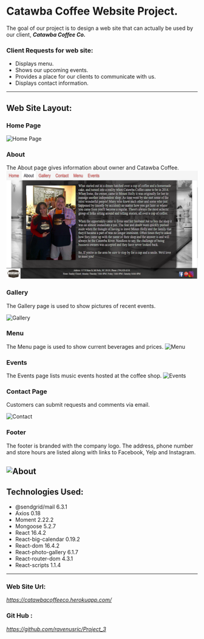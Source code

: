 # **Catawba Coffee Website Project.**
The goal of our project is to design a web site that can actually be used by our client, **_Catawba Coffee Co._** 


### **Client Requests for web site:**
* Displays menu.
* Shows our upcoming events.
* Provides a place for our clients to communicate with us. 
* Displays contact information. 

___

## **Web Site Layout:**

### **Home Page**
![Home Page](https://raw.githubusercontent.com/oscarsolorzano/Project_3/master/client/src/images/catawbahome.png)

### **About**
The About page gives information about owner and Catawba Coffee.
![About](/client/src/images/catawbaabout.png)

### **Gallery**

The Gallery page is used to show pictures of recent events.

![Gallery](https://raw.githubusercontent.com/oscarsolorzano/Project_3/master/client/src/images/catawbagallery.png)


### **Menu**

The Menu page is used to show current beverages and prices.
![Menu](https://raw.githubusercontent.com/oscarsolorzano/Project_3/master/client/src/images/catawbamenu.png)

### **Events**

The Events page lists music events hosted at the coffee shop.
![Events](https://raw.githubusercontent.com/oscarsolorzano/Project_3/master/client/src/images/catawbaevents.png)

### **Contact Page**
Customers can submit requests and comments via email.

![Contact](https://raw.githubusercontent.com/oscarsolorzano/Project_3/master/client/src/images/catawbacontact.png)


### **Footer**

The footer is branded with the company logo.  The address, phone number and store hours are listed along with links to Facebook, Yelp and Instagram.

![About](/client/src/images/ccfooter.png)
---
## **Technologies Used:**
* @sendgrid/mail 6.3.1
* Axios 0.18
* Moment   2.22.2 
* Mongoose   5.2.7 
* React   16.4.2 
* React-big-calendar   0.19.2 
* React-dom   16.4.2 
* React-photo-gallery   6.1.7 
* React-router-dom   4.3.1 
* React-scripts   1.1.4 

---
### **Web Site Url:**
  *https://catawbacoffeeco.herokuapp.com/*

### **Git Hub :**
*https://github.com/ravenusric/Project_3*